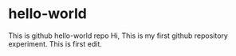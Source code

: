 # hello-world
This is github hello-world repo
Hi, 
This is my first github repository experiment. This is first edit.
